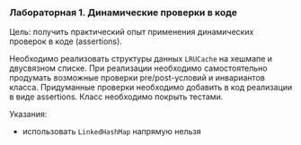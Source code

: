 ### Лабораторная 1. Динамические проверки в коде

Цель: получить практический опыт применения динамических проверок в коде (assertions).

Необходимо реализовать структуры данных `LRUCache` на хешмапе и двусвязном списке. При реализации необходимо самостоятельно продумать возможные проверки pre/post-условий и инвариантов класса. Придуманные проверки необходимо добавить в код реализации в виде assertions. Класс необходимо покрыть тестами.

Указания:

* использовать `LinkedHashMap` напрямую нельзя